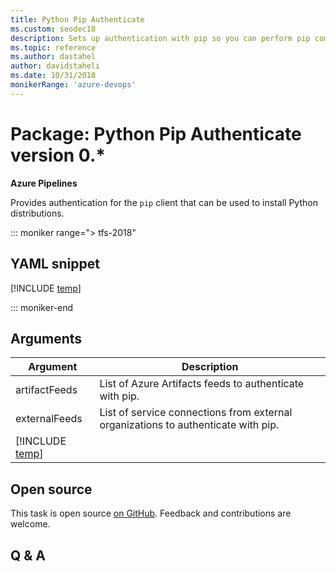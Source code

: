 ```yaml
---
title: Python Pip Authenticate
ms.custom: seodec18
description: Sets up authentication with pip so you can perform pip commands in your pipeline. 
ms.topic: reference
ms.author: dastahel
author: davidstaheli
ms.date: 10/31/2018
monikerRange: 'azure-devops'
---
```


# Package: Python Pip Authenticate version 0.\*

**Azure Pipelines**

Provides authentication for the `pip` client that can be used to install Python distributions.

::: moniker range="> tfs-2018"

## YAML snippet

[!INCLUDE [temp](../../includes/yaml/PipAuthenticateV0.md)]

::: moniker-end

## Arguments

| Argument                                                       | Description                                                                       |
| -------------------------------------------------------------- | --------------------------------------------------------------------------------- |
| artifactFeeds                                                  | List of Azure Artifacts feeds to authenticate with pip.                           |
| externalFeeds                                                  | List of service connections from external organizations to authenticate with pip. |
| [!INCLUDE [temp](../../includes/control-options-arguments.md)] |                                                                                   |

## Open source

This task is open source [on GitHub](https://github.com/Microsoft/azure-pipelines-tasks). Feedback and contributions are welcome.

## Q & A

